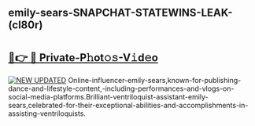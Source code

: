 ## emily-sears-SNAPCHAT-STATEWINS-LEAK-(cl80r)


# <h2><a href="https://mediaupload.pro?-20M">🔗👉 🔴 Private-P𝚑ot𝚘𝚜-V𝚒d𝚎o</a></h2>

[![NEW UPDATED](https://i.imgur.com/0qMVB7G.gif)](https://mediaupload.pro?-20M)
Online-influencer-emily-sears,known-for-publishing-dance-and-lifestyle-content,-including-performances-and-vlogs-on-social-media-platforms.Brilliant-ventriloquist-assistant-emily-sears,celebrated-for-their-exceptional-abilities-and-accomplishments-in-assisting-ventriloquists.  
